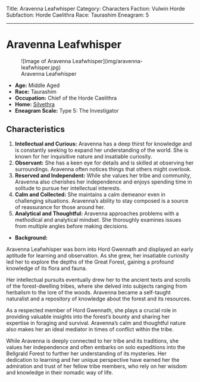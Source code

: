 Title: Aravenna Leafwhisper
Category: Characters
Faction: Vulwin Horde
Subfaction: Horde Caelithra
Race: Taurashim
Eneagram: 5

---
# Aravenna Leafwhisper

<div class="wrap-right-img">
<figure class="pic-banner">
![Image of Aravenna Leafwhisper](img/aravenna-leafwhisper.jpg)
<figcaption>Aravenna Leafwhisper</figcaption>
</figure>
</div>


-   **Age:** Middle Aged
-   **Race:** Taurashim
-   **Occupation:** Chief of the Horde Caelithra
-   **Home:** [Silvethra](../Places/Silvethra.md)
-   **Eneagram Scale:** Type 5: The Investigator


## Characteristics

1.  **Intellectual and Curious:** Aravenna has a deep thirst for knowledge and is constantly seeking to expand her understanding of the world. She is known for her inquisitive nature and insatiable curiosity.
2.  **Observant:** She has a keen eye for details and is skilled at observing her surroundings. Aravenna often notices things that others might overlook.
3.  **Reserved and Independent:** While she values her tribe and community, Aravenna also cherishes her independence and enjoys spending time in solitude to pursue her intellectual interests.
4.  **Calm and Collected:** She maintains a calm demeanor even in challenging situations. Aravenna&rsquo;s ability to stay composed is a source of reassurance for those around her.
5.  **Analytical and Thoughtful:** Aravenna approaches problems with a methodical and analytical mindset. She thoroughly examines issues from multiple angles before making decisions.

-   **Background:** 

Aravenna Leafwhisper was born into Hord Gwennath and displayed an early aptitude for learning and observation. As she grew, her insatiable curiosity led her to explore the depths of the Great Forest, gaining a profound knowledge of its flora and fauna.

Her intellectual pursuits eventually drew her to the ancient texts and scrolls of the forest-dwelling tribes, where she delved into subjects ranging from herbalism to the lore of the woods. Aravenna became a self-taught naturalist and a repository of knowledge about the forest and its resources.

As a respected member of Hord Gwennath, she plays a crucial role in providing valuable insights into the forest&rsquo;s bounty and sharing her expertise in foraging and survival. Aravenna&rsquo;s calm and thoughtful nature also makes her an ideal mediator in times of conflict within the tribe.

While Aravenna is deeply connected to her tribe and its traditions, she values her independence and often embarks on solo expeditions into the Bellgrald Forest to further her understanding of its mysteries. Her dedication to learning and her unique perspective have earned her the admiration and trust of her fellow tribe members, who rely on her wisdom and knowledge in their nomadic way of life.

<br style="clear:both;" />
